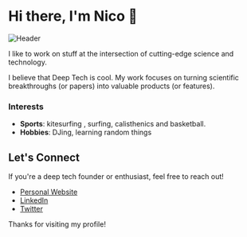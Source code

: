 <!--
**Nicocro/nicocro** is a ✨ _special_ ✨ repository because its `README.md` (this file) appears on your GitHub profile.

Here are some ideas to get you started:

- 🔭 I’m currently working on ...
- 🌱 I’m currently learning ...
- 👯 I’m looking to collaborate on ...
- 🤔 I’m looking for help with ...
- 💬 Ask me about ...
- 📫 How to reach me: ...
- 😄 Pronouns: ...
- ⚡ Fun fact: ...
-->

# Hi there, I'm Nico 👋

![Header](https://raw.githubusercontent.com/yourusername/nicocro/main/github_header.png)

I like to work on stuff at the intersection of cutting-edge science and technology.

I believe that Deep Tech is cool. My work focuses on turning scientific breakthroughs (or papers) into valuable products (or features).

### Interests
- **Sports**: kitesurfing , surfing, calisthenics and basketball.
- **Hobbies**: DJing, learning random things 

## Let's Connect
If you're a deep tech founder or enthusiast, feel free to reach out!

- [Personal Website](https://nicolacroce.com)
- [LinkedIn](https://www.linkedin.com/in/nicolacroce/)
- [Twitter](https://twitter.com/nicolacroce)

Thanks for visiting my profile!
